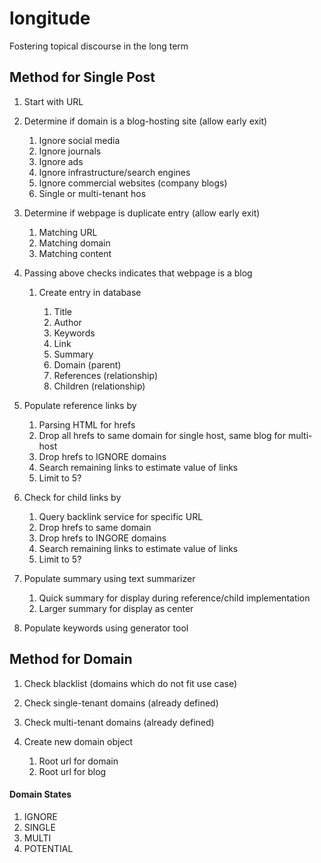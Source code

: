# longitude
Fostering topical discourse in the long term

## Method for Single Post

1. Start with URL

2. Determine if domain is a blog-hosting site (allow early exit)

    1. Ignore social media
    2. Ignore journals
    3. Ignore ads
    4. Ignore infrastructure/search engines
    5. Ignore commercial websites (company blogs)
    6. Single or multi-tenant hos

3. Determine if webpage is duplicate entry (allow early exit)

    1. Matching URL
    2. Matching domain
    3. Matching content

4. Passing above checks indicates that webpage is a blog

    1. Create entry in database

        1. Title
        2. Author
        3. Keywords
        4. Link
        5. Summary
        6. Domain (parent)
        7. References (relationship)
        8. Children (relationship)

5. Populate reference links by

    1. Parsing HTML for hrefs
    2. Drop all hrefs to same domain for single host, same blog for multi-host
    3. Drop hrefs to IGNORE domains
    4. Search remaining links to estimate value of links
    5. Limit to 5?

6. Check for child links by

    1. Query backlink service for specific URL
    2. Drop hrefs to same domain
    3. Drop hrefs to INGORE domains
    4. Search remaining links to estimate value of links
    5. Limit to 5?

7. Populate summary using text summarizer

    1. Quick summary for display during reference/child implementation
    2. Larger summary for display as center

8. Populate keywords using generator tool

## Method for Domain

1. Check blacklist (domains which do not fit use case)
2. Check single-tenant domains (already defined)
3. Check multi-tenant domains (already defined)
4. Create new domain object

    1. Root url for domain
    2. Root url for blog

#### Domain States

1. IGNORE
2. SINGLE
3. MULTI
4. POTENTIAL

